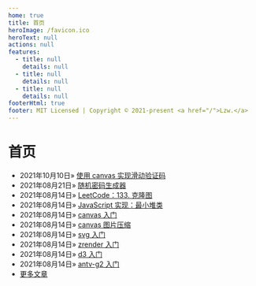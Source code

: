 ```yaml
---
home: true
title: 首页
heroImage: /favicon.ico
heroText: null
actions: null
features:
  - title: null
    details: null
  - title: null
    details: null
  - title: null
    details: null
footerHtml: true
footer: MIT Licensed | Copyright © 2021-present <a href="/">Lzw.</a>
---
```

# 首页

- <span class="date">2021年10月10日</span>&raquo; [使用 canvas 实现滑动验证码](/mdpress/codes/demos/27987.md)    
- <span class="date">2021年08月21日</span>&raquo; [随机密码生成器](/mdpress/tools/27986.md)    
- <span class="date">2021年08月14日</span>&raquo; [LeetCode：133. 克隆图](/mdpress/codes/algorithm/27969.md)    
- <span class="date">2021年08月14日</span>&raquo; [JavaScript 实现：最小堆类](/mdpress/codes/algorithm/27970.md)    
- <span class="date">2021年08月14日</span>&raquo; [canvas 入门](/mdpress/codes/charts/27971.md)    
- <span class="date">2021年08月14日</span>&raquo; [canvas 图片压缩](/mdpress/codes/charts/27972.md)    
- <span class="date">2021年08月14日</span>&raquo; [svg 入门](/mdpress/codes/charts/27973.md)    
- <span class="date">2021年08月14日</span>&raquo; [zrender 入门](/mdpress/codes/charts/27975.md)    
- <span class="date">2021年08月14日</span>&raquo; [d3 入门](/mdpress/codes/charts/27976.md)    
- <span class="date">2021年08月14日</span>&raquo; [antv-g2 入门](/mdpress/codes/charts/27981.md)    
- [更多文章](/mdpress/pages/archive)   
